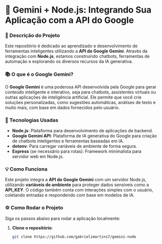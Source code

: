 # 🚀 Gemini + Node.js: Integrando Sua Aplicação com a API do Google

### 🌟 Descrição do Projeto

Este repositório é dedicado ao aprendizado e desenvolvimento de ferramentas inteligentes utilizando a **API do Google Gemini**. Através da integração com **Node.js**, estamos construindo chatbots, ferramentas de automação e explorando os diversos recursos da IA generativa.

### 📚 O que é o **Google Gemini**?

O **Google Gemini** é uma poderosa API desenvolvida pela Google para gerar conteúdo inteligente e interativo, seja para chatbots, assistentes virtuais ou outras aplicações de inteligência artificial. Ele permite que você crie soluções personalizadas, como sugestões automáticas, análises de texto e muito mais, com base em dados fornecidos pelo usuário.

### 🔧 Tecnologias Usadas

- **Node.js**: Plataforma para desenvolvimento de aplicações de backend.
- **Google Gemini API**: Plataforma de IA generativa do Google para criação de chatbots inteligentes e ferramentas baseadas em IA.
- **dotenv**: Para carregar variáveis de ambiente de forma segura.
- **Express** (se necessário para rotas): Framework minimalista para servidor web em Node.js.
  
### 💡 Como Funciona

Este projeto integra a **API do Google Gemini** com um servidor Node.js, utilizando **variáveis de ambiente** para proteger dados sensíveis como a **API_KEY**. O código também conta com interações simples com o usuário, coletando entradas e respondendo com base em modelos de IA.

### ⚙️ Como Rodar o Projeto

Siga os passos abaixo para rodar a aplicação localmente:

1. **Clone o repositório**:
   ```bash
   git clone https://github.com/gabrielimartins7/gemini-node

